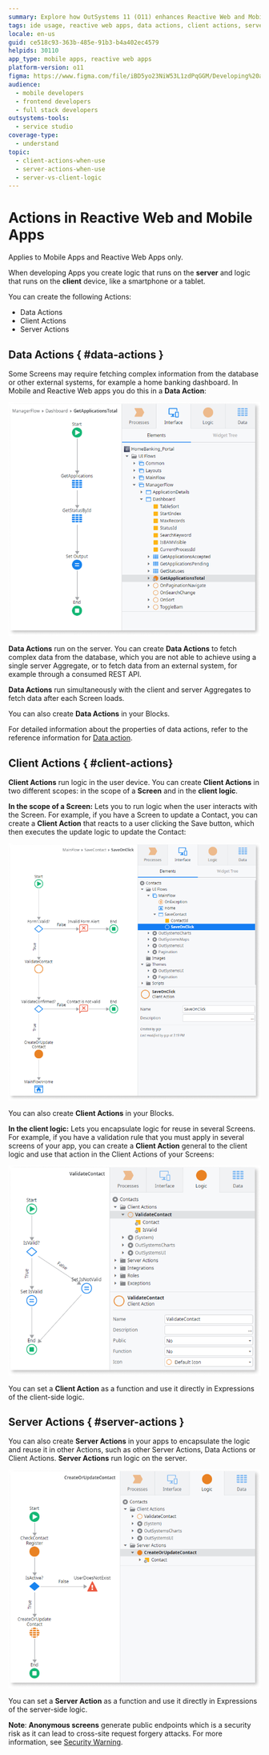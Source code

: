 ```yaml
---
summary: Explore how OutSystems 11 (O11) enhances Reactive Web and Mobile Apps through Data, Client, and Server Actions.
tags: ide usage, reactive web apps, data actions, client actions, server actions
locale: en-us
guid: ce518c93-363b-485e-91b3-b4a402ec4579
helpids: 30110
app_type: mobile apps, reactive web apps
platform-version: o11
figma: https://www.figma.com/file/iBD5yo23NiW53L1zdPqGGM/Developing%20an%20Application?node-id=258:28
audience:
  - mobile developers
  - frontend developers
  - full stack developers
outsystems-tools:
  - service studio
coverage-type:
  - understand
topic:
  - client-actions-when-use
  - server-actions-when-use
  - server-vs-client-logic
---
```


# Actions in Reactive Web and Mobile Apps

<div class="info" markdown="1">

Applies to Mobile Apps and Reactive Web Apps only.

</div>

When developing Apps you create logic that runs on the **server** and logic that runs on the **client** device, like a smartphone or a tablet.

You can create the following Actions:

* Data Actions
* Client Actions
* Server Actions

## Data Actions { #data-actions }

Some Screens may require fetching complex information from the database or other external systems, for example a home banking dashboard. In Mobile and Reactive Web apps you do this in a **Data Action**:

![Illustration of a Data Action in a Reactive Web or Mobile App](images/data-action.png "Data Action Example")

**Data Actions** run on the server. You can create **Data Actions** to fetch complex data from the database, which you are not able to achieve using a single server Aggregate, or to fetch data from an external system, for example through a consumed REST API.

**Data Actions** run simultaneously with the client and server Aggregates to fetch data after each Screen loads.

You can also create **Data Actions** in your Blocks.

For detailed information about the properties of data actions, refer to the reference information for [Data action](../../ref/lang/auto/class-data-action.md).

## Client Actions { #client-actions}

**Client Actions** run logic in the user device. You can create **Client Actions** in two different scopes: in the scope of a **Screen** and in the **client logic**.

**In the scope of a Screen:** Lets you to run logic when the user interacts with the Screen. For example, if you have a Screen to update a Contact, you can create a **Client Action** that reacts to a user clicking the Save button, which then executes the update logic to update the Contact:

![Example of a Client Action triggered by a Save button on a Screen](images/client-action-screen.png "Client Action on Screen Example")

You can also create **Client Actions** in your Blocks.

**In the client logic:** Lets you encapsulate logic for reuse in several Screens. For example, if you have a validation rule that you must apply in several screens of your app, you can create a **Client Action** general to the client logic and use that action in the Client Actions of your Screens:

![Example of a Client Action encapsulated for reuse in client logic](images/client-action-logic.png "Client Action in Client Logic Example")

You can set a **Client Action** as a function and use it directly in Expressions of the client-side logic.

## Server Actions { #server-actions }

You can also create **Server Actions** in your apps to encapsulate the logic and reuse it in other Actions, such as other Server Actions, Data Actions or Client Actions. **Server Actions** run logic on the server.

![Example of a Server Action in a Reactive Web or Mobile App](images/server-action-ss.png "Server Action Example")

You can set a **Server Action** as a function and use it directly in Expressions of the server-side logic.

**Note**: **Anonymous screens** generate public endpoints which is a  security risk as it can lead to cross-site request forgery attacks. For more information, see [Security Warning](../../ref/errors-and-warnings/warnings/security-warning.md).
